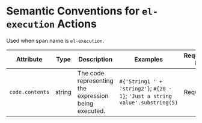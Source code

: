 # Semantic Conventions for `el-execution` Actions

Used when span name is `el-execution`.

<!-- semconv contrast.action.span.el-execution(full) -->
| Attribute  | Type | Description  | Examples  | Requirement Level |
|---|---|---|---|---|
| `code.contents` | string | The code representing the expression being executed. | `#{'String1 ' + 'string2'}`; `#{20 - 1}`; `'Just a string value'.substring(5)` | Required |
<!-- endsemconv -->
